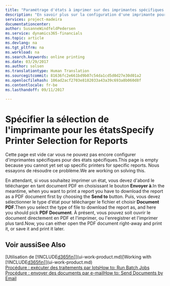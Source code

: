 ```yaml
---
title: "Paramétrage d'états à imprimer sur des imprimantes spécifiques | Microsoft Docs"
description: "En savoir plus sur la configuration d'une imprimante pour un état et l'utilisation de la fenêtre Sélections d'imprimantes."
services: project-madeira
documentationcenter: 
author: SusanneWindfeldPedersen
ms.service: dynamics365-financials
ms.topic: article
ms.devlang: na
ms.tgt_pltfrm: na
ms.workload: na
ms.search.keywords: online printing
ms.date: 03/29/2017
ms.author: solsen
ms.translationtype: Human Translation
ms.sourcegitcommit: 81636fc2e661bd9b07c54da1cd5d0d27e30d01a2
ms.openlocfilehash: 106ad2acf2703e8182033a43a39c693a8b060d8f
ms.contentlocale: fr-be
ms.lasthandoff: 09/11/2017

---
```

# <a name="specify-printer-selection-for-reports"></a><span data-ttu-id="9717a-103">Spécifier la sélection de l'imprimante pour les états</span><span class="sxs-lookup"><span data-stu-id="9717a-103">Specify Printer Selection for Reports</span></span>
<span data-ttu-id="9717a-104">Cette page est vide car vous ne pouvez pas encore configurer d'imprimantes spécifiques pour des états spécifiques.</span><span class="sxs-lookup"><span data-stu-id="9717a-104">This page is empty because you cannot yet set up specific printers for specific reports.</span></span> <span data-ttu-id="9717a-105">Nous essayons de résoudre ce problème.</span><span class="sxs-lookup"><span data-stu-id="9717a-105">We are working on solving this.</span></span>

<span data-ttu-id="9717a-106">En attendant, si vous souhaitez imprimer un état, vous devez d'abord le télécharger en tant document PDF en choisissant le bouton **Envoyer à**.</span><span class="sxs-lookup"><span data-stu-id="9717a-106">In the meantime, when you want to print a report you have to download the report as a PDF document first by choosing the **Send to** button.</span></span> <span data-ttu-id="9717a-107">Puis, vous devez sélectionner le type d'état pour télécharger le fichier et choisir **Document PDF**.</span><span class="sxs-lookup"><span data-stu-id="9717a-107">Then you select the type of file to download the report as, and here you should pick **PDF Document**.</span></span> <span data-ttu-id="9717a-108">À présent, vous pouvez soit ouvrir le document directement en PDF et l'imprimer, ou l'enregistrer et l'imprimer plus tard.</span><span class="sxs-lookup"><span data-stu-id="9717a-108">Now, you can either open the PDF document right-away and print it, or save it and print it later.</span></span>

<!--

You can set up reports so that they must be printed on a specific printer. The following are some uses of printer selection:

- You can print reports on special company letterhead.
- You can print reports on different paper sizes.
- You can print reports on the default printer of a specified employee.

You use the **Printer Selections** window to set different values to obtain different output. If you set a specific printer selection, then it takes precedence over a more general printer selection. For example, you can set a printer selection that has values in the **User ID**, **Report ID**, and **Printer Name** fields. This printer selection takes precedence over a printer selection that has blank entries in the **User ID** or **Report ID** fields.

The following table describes the combination of values to specify when you set up printer selections for a report.

|To                                                 |Set the following values                                             |
|---------------------------------------------------|---------------------------------------------------------------------|
|Print a report to a specific printer for all users |Specify values in the **Report ID** and **Printer Name** fields and leave the **User ID** field blank.|
|Print all reports to a specific printer for a specific user|Specify values in the **User ID** and **Printer Name** fields and leave the **Report ID** field blank.|
|Set the default printer for all reports|Specify a value in the **Printer Name** field and leave the **User ID** and **Report ID** fields blank.|
|Print a specific report to the user’s default printer|Specify a value in the **Report ID** field and leave the **Printer Name** and **User ID** fields blank.|
|Print a specific report to a specific printer for a specific user|Specify values in all three fields.|
-->

## <a name="see-also"></a><span data-ttu-id="9717a-109">Voir aussi</span><span class="sxs-lookup"><span data-stu-id="9717a-109">See Also</span></span>
<span data-ttu-id="9717a-110">[Utilisation de [!INCLUDE[d365fin](includes/d365fin_md.md)]](ui-work-product.md)</span><span class="sxs-lookup"><span data-stu-id="9717a-110">[Working with [!INCLUDE[d365fin](includes/d365fin_md.md)]](ui-work-product.md)</span></span>  
[<span data-ttu-id="9717a-111">Procédure : exécuter des traitements par lots</span><span class="sxs-lookup"><span data-stu-id="9717a-111">How to: Run Batch Jobs</span></span>](ui-how-run-batch-jobs.md)  
[<span data-ttu-id="9717a-112">Procédure : envoyer des documents par e-mail</span><span class="sxs-lookup"><span data-stu-id="9717a-112">How to: Send Documents by Email</span></span>](ui-how-send-documents-email.md)  


